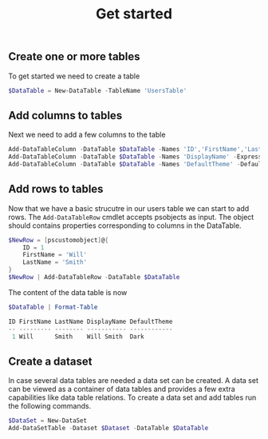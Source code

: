﻿---
id: usage_getstarted
title: Get started
---

## Create one or more tables

To get started we need to create a table

```powershell
$DataTable = New-DataTable -TableName 'UsersTable'
```

## Add columns to tables

Next we need to add a few columns to the table

```powershell
Add-DataTableColumn -DataTable $DataTable -Names 'ID','FirstName','LastName'
Add-DataTableColumn -DataTable $DataTable -Names 'DisplayName' -Expression "[FirstName] + ' ' + [LastName]"
Add-DataTableColumn -DataTable $DataTable -Names 'DefaultTheme' -DefaultValue 'Dark'
```

## Add rows to tables

Now that we have a basic strucutre in our users table we can start 
to add rows. The <code>Add-DataTableRow</code> cmdlet accepts 
psobjects as input. The object should contains properties 
corresponding to columns in the DataTable.

```powershell
$NewRow = [pscustomobject]@{
    ID = 1
    FirstName = 'Will'
    LastName = 'Smith'
}
$NewRow | Add-DataTableRow -DataTable $DataTable
```

The content of the data table is now

```powershell
$DataTable | Format-Table

ID FirstName LastName DisplayName DefaultTheme
-- --------- -------- ----------- ------------
 1 Will      Smith    Will Smith  Dark
```

## Create a dataset

In case several data tables are needed a data set can be 
created. A data set can be viewed as a container of data 
tables and provides a few extra capabilities like data 
table relations. To create a data set and add tables run 
the following commands.

```powershell
$DataSet = New-DataSet
Add-DataSetTable -Dataset $Dataset -DataTable $DataTable
```

